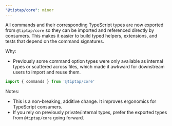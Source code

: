 ```yaml
---
"@tiptap/core": minor
---
```


All commands and their corresponding TypeScript types are now exported from `@tiptap/core` so they can be imported and referenced directly by consumers. This makes it easier to build typed helpers, extensions, and tests that depend on the command signatures.

Why:
- Previously some command option types were only available as internal types or scattered across files, which made it awkward for downstream users to import and reuse them.

```ts
import { commands } from '@tiptap/core'
```

Notes:
- This is a non-breaking, additive change. It improves ergonomics for TypeScript consumers.
- If you rely on previously private/internal types, prefer the exported types from `@tiptap/core` going forward.
